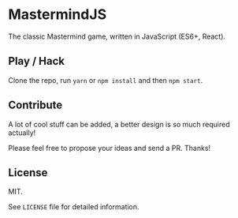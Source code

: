 # MastermindJS

The classic Mastermind game, written in JavaScript (ES6+, React).

## Play / Hack

Clone the repo, run `yarn` or `npm install` and then `npm start`.

## Contribute

A lot of cool stuff can be added, a better design is so much required actually!

Please feel free to propose your ideas and send a PR. Thanks!

## License

MIT.

See `LICENSE` file for detailed information.
